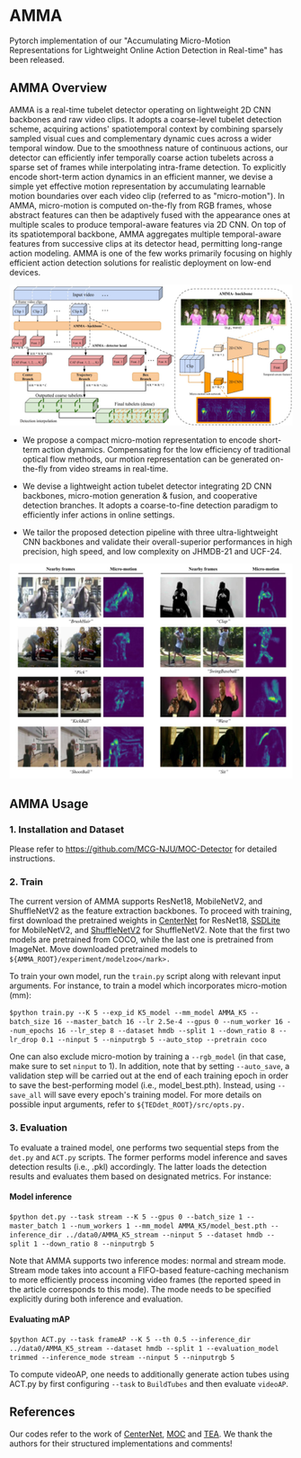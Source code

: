 # AMMA
Pytorch implementation of our "Accumulating Micro-Motion Representations for Lightweight Online Action Detection in Real-time" has been released.

## AMMA Overview
AMMA is a real-time tubelet detector operating on lightweight 2D CNN backbones and raw video clips. It adopts a coarse-level tubelet detection scheme, acquiring actions' spatiotemporal context by combining sparsely sampled visual cues and complementary dynamic cues across a wider temporal window. Due to the smoothness nature of continuous actions, our detector can efficiently infer temporally coarse action tubelets across a sparse set of frames while interpolating intra-frame detection. To explicitly encode short-term action dynamics in an efficient manner, we devise a simple yet effective motion representation by accumulating learnable motion boundaries over each video clip (referred to as "micro-motion"). In AMMA, micro-motion is computed on-the-fly from RGB frames, whose abstract features can then be adaptively fused with the appearance ones at multiple scales to produce temporal-aware features via 2D CNN. On top of its spatiotemporal backbone, AMMA aggregates multiple temporal-aware features from successive clips at its detector head, permitting long-range action modeling. AMMA is one of the few works primarily focusing on highly efficient action detection solutions for realistic deployment on low-end devices.

![alt text](https://github.com/alphadadajuju/AMMA/blob/master/images/pipeline.jpg)

* We propose a compact micro-motion representation to encode short-term action dynamics. Compensating for the low efficiency of traditional optical flow methods, our motion representation can be generated on-the-fly from video streams in real-time.

* We devise a lightweight action tubelet detector integrating 2D CNN backbones, micro-motion generation \& fusion, and cooperative detection branches. It adopts a coarse-to-fine detection paradigm to efficiently infer actions in online settings.

* We tailor the proposed detection pipeline with three ultra-lightweight CNN backbones and validate their overall-superior performances in high precision, high speed, and low complexity on JHMDB-21 and UCF-24. 

![alt text](https://github.com/alphadadajuju/AMMA/blob/master/images/micro_motion_examples.jpg)

## AMMA Usage
### 1. Installation and Dataset
Please refer to https://github.com/MCG-NJU/MOC-Detector for detailed instructions.

### 2. Train
The current version of AMMA supports ResNet18, MobileNetV2, and ShuffleNetV2 as the feature extraction backbones. To proceed with training, first download the pretrained weights in [CenterNet](https://drive.google.com/drive/folders/1r2uYo-4hL6oOzRARFsYIn5Pu2Lv7VS6m) for ResNet18, [SSDLite](https://github.com/Andrew-Qibin/ssdlite-pytorch-mobilenext) for MobileNetV2, and [ShuffleNetV2](https://github.com/ericsun99/Shufflenet-v2-Pytorch) for ShuffleNetV2. Note that the first two models are pretrained from COCO, while the last one is pretrained from ImageNet. Move downloaded pretrained models to ```${AMMA_ROOT}/experiment/modelzoo</mark>.```

To train your own model, run the ```train.py``` script along with relevant input arguments. For instance, to train a model which incorporates micro-motion (mm):

```
$python train.py --K 5 --exp_id K5_model --mm_model AMMA_K5 --batch_size 16 --master_batch 16 --lr 2.5e-4 --gpus 0 --num_worker 16 --num_epochs 16 --lr_step 8 --dataset hmdb --split 1 --down_ratio 8 --lr_drop 0.1 --ninput 5 --ninputrgb 5 --auto_stop --pretrain coco 
```
One can also exclude micro-motion by training a ```--rgb_model``` (in that case, make sure to set ```ninput``` to 1). In addition, note that by setting ```--auto_save```, a validation step will be carried out at the end of each training epoch in order to save the best-performing model (i.e., model_best.pth). Instead, using ```--save_all``` will save every epoch's training model. For more details on possible input arguments, refer to ```${TEDdet_ROOT}/src/opts.py.```

### 3. Evaluation
To evaluate a trained model, one performs two sequential steps from the ```det.py``` and ```ACT.py``` scripts. The former performs model inference and saves detection results (i.e., .pkl) accordingly. The latter loads the detection results and evaluates them based on designated metrics. For instance:

#### Model inference 
```
$python det.py --task stream --K 5 --gpus 0 --batch_size 1 --master_batch 1 --num_workers 1 --mm_model AMMA_K5/model_best.pth --inference_dir ../data0/AMMA_K5_stream --ninput 5 --dataset hmdb --split 1 --down_ratio 8 --ninputrgb 5 
```

Note that AMMA supports two inference modes: normal and stream mode. Stream mode takes into account a FIFO-based feature-caching mechanism to more efficiently process incoming video frames (the reported speed in the article corresponds to this mode). The mode needs to be specified explicitly during both inference and evaluation.

#### Evaluating mAP

```
$python ACT.py --task frameAP --K 5 --th 0.5 --inference_dir ../data0/AMMA_K5_stream --dataset hmdb --split 1 --evaluation_model trimmed --inference_mode stream --ninput 5 --ninputrgb 5
```
To compute videoAP, one needs to additionally generate action tubes using ACT.py by first configuring ```--task``` to ```BuildTubes``` and then evaluate ```videoAP```.

## References
Our codes refer to the work of [CenterNet](https://github.com/xingyizhou/CenterNet), [MOC](https://github.com/MCG-NJU/MOC-Detector) and [TEA](https://github.com/Phoenix1327/tea-action-recognition). We thank the authors for their structured implementations and comments!
